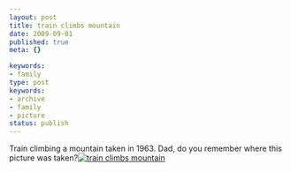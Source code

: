 ```yaml
---
layout: post
title: train climbs mountain
date: 2009-09-01
published: true
meta: {}

keywords:
- family
type: post
keywords:
- archive
- family
- picture
status: publish
---
```

Train climbing a mountain taken in 1963.  Dad, do you remember where this picture was taken?[![train climbs mountain](http://media.eick.us/2011/05/335017397_298fd60144.jpg)](http://www.flickr.com/photos/andreweick/335017397/ "train climbs mountain by AndrewEick, on Flickr")
